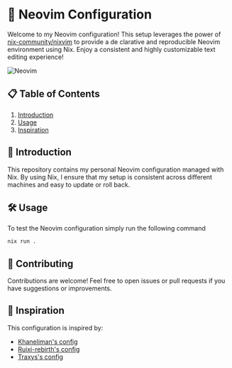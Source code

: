 # 🌟 Neovim Configuration

Welcome to my Neovim configuration! This setup leverages the power of [nix-community/nixvim](https://github.com/nix-community/nixvim) to provide a de
clarative and reproducible Neovim environment using Nix. Enjoy a consistent and highly customizable text editing experience!

![Neovim](https://neovim.io/images/logo@2x.png)

## 📋 Table of Contents

1. [Introduction](#-introduction)
2. [Usage](#-usage)
3. [Inspiration](#-inspiration)

## 🌟 Introduction

This repository contains my personal Neovim configuration managed with Nix. By using Nix, I ensure that my setup is consistent across different machines and easy to update or roll back.

## 🛠 Usage

To test the Neovim configuration simply run the following command

```sh
nix run .
```

## 🤝 Contributing

Contributions are welcome! Feel free to open issues or pull requests if you have suggestions or improvements.

## 🌙 Inspiration

This configuration is inspired by:

- [Khaneliman's config](https://github.com/khaneliman/khanelinix/tree/main/modules/home/programs/terminal/editors/neovim)
- [Ruixi-rebirth's config](https://github.com/Ruixi-rebirth/nvim-flake)
- [Traxys's config](https://github.com/traxys/Nixfiles/tree/master/neovim)
